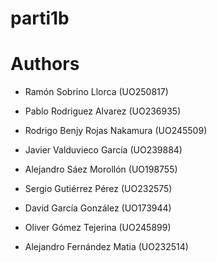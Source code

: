 # parti1b



# Authors

- Ramón Sobrino Llorca (UO250817)

- Pablo Rodriguez Alvarez (UO236935)

- Rodrigo Benjy Rojas Nakamura (UO245509)

- Javier Valduvieco García (UO239884)

- Alejandro Sáez Morollón (UO198755)

- Sergio Gutiérrez Pérez (UO232575)

- David García González (UO173944)

- Oliver Gómez Tejerina (UO245899)

- Alejandro Fernández Matia (UO232514)
